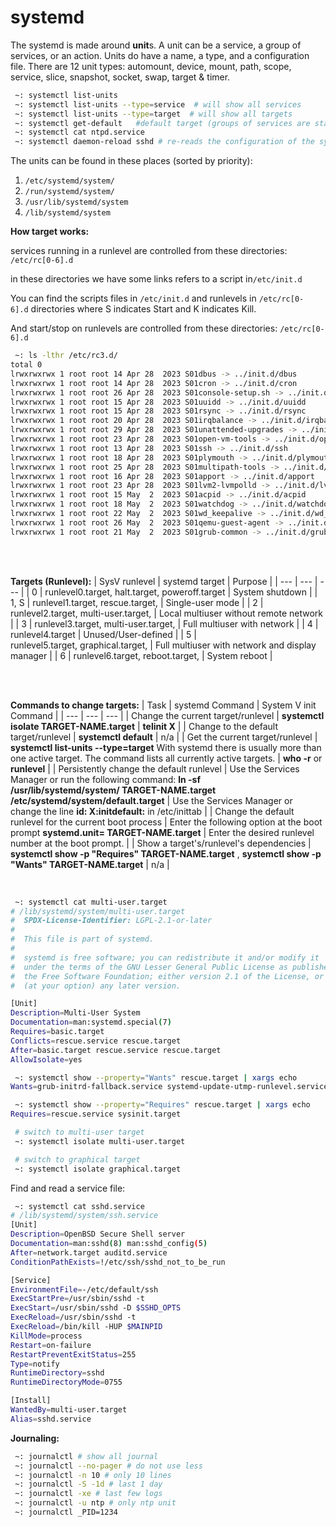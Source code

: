 # systemd

The systemd is made around **unit**s. A unit can be a service, a group of services, or an action. Units do have a name, a type, and a configuration file. There are 12 unit types: automount, device, mount, path, scope, service, slice, snapshot, socket, swap, target & timer.

```bash
 ~: systemctl list-units
 ~: systemctl list-units --type=service  # will show all services
 ~: systemctl list-units --type=target  # will show all targets
 ~: systemctl get-default   #default target (groups of services are started via target unit files)
 ~: systemctl cat ntpd.service
 ~: systemctl daemon-reload sshd # re-reads the configuration of the systemd configs of this service

```

The units can be found in these places (sorted by priority):

1. `/etc/systemd/system/`
2. `/run/systemd/system/`
3. `/usr/lib/systemd/system`
4. `/lib/systemd/system`

**How target works:**

services running in a runlevel are controlled from these directories: `/etc/rc[0-6].d`

in these directories we have some links refers to a script in`/etc/init.d`

You can find the scripts files in `/etc/init.d` and runlevels in `/etc/rc[0-6].d` directories where S indicates Start and K indicates Kill.

And start/stop on runlevels are controlled from these directories: `/etc/rc[0-6].d`

```bash
 ~: ls -lthr /etc/rc3.d/
total 0
lrwxrwxrwx 1 root root 14 Apr 28  2023 S01dbus -> ../init.d/dbus
lrwxrwxrwx 1 root root 14 Apr 28  2023 S01cron -> ../init.d/cron
lrwxrwxrwx 1 root root 26 Apr 28  2023 S01console-setup.sh -> ../init.d/console-setup.sh
lrwxrwxrwx 1 root root 15 Apr 28  2023 S01uuidd -> ../init.d/uuidd
lrwxrwxrwx 1 root root 15 Apr 28  2023 S01rsync -> ../init.d/rsync
lrwxrwxrwx 1 root root 20 Apr 28  2023 S01irqbalance -> ../init.d/irqbalance
lrwxrwxrwx 1 root root 29 Apr 28  2023 S01unattended-upgrades -> ../init.d/unattended-upgrades
lrwxrwxrwx 1 root root 23 Apr 28  2023 S01open-vm-tools -> ../init.d/open-vm-tools
lrwxrwxrwx 1 root root 13 Apr 28  2023 S01ssh -> ../init.d/ssh
lrwxrwxrwx 1 root root 18 Apr 28  2023 S01plymouth -> ../init.d/plymouth
lrwxrwxrwx 1 root root 25 Apr 28  2023 S01multipath-tools -> ../init.d/multipath-tools
lrwxrwxrwx 1 root root 16 Apr 28  2023 S01apport -> ../init.d/apport
lrwxrwxrwx 1 root root 23 Apr 28  2023 S01lvm2-lvmpolld -> ../init.d/lvm2-lvmpolld
lrwxrwxrwx 1 root root 15 May  2  2023 S01acpid -> ../init.d/acpid
lrwxrwxrwx 1 root root 18 May  2  2023 S01watchdog -> ../init.d/watchdog
lrwxrwxrwx 1 root root 22 May  2  2023 S01wd_keepalive -> ../init.d/wd_keepalive
lrwxrwxrwx 1 root root 26 May  2  2023 S01qemu-guest-agent -> ../init.d/qemu-guest-agent
lrwxrwxrwx 1 root root 21 May  2  2023 S01grub-common -> ../init.d/grub-common
```

<br/>
<br/>

**Targets (Runlevel):**
| SysV runlevel | systemd target | Purpose |
| --- | --- | --- |
| 0 | runlevel0.target, halt.target, poweroff.target | System shutdown |
| 1, S | runlevel1.target, rescue.target, | Single-user mode |
| 2 | runlevel2.target, multi-user.target, | Local multiuser without remote network |
| 3 | runlevel3.target, multi-user.target, | Full multiuser with network |
| 4 | runlevel4.target | Unused/User-defined |
| 5 | runlevel5.target, graphical.target, | Full multiuser with network and display manager |
| 6 | runlevel6.target, reboot.target, | System reboot |

<br/>
<br/>

**Commands to change targets:**
| Task | systemd Command | System V init Command |
| --- | --- | --- |
| Change the current target/runlevel | **systemctl isolate TARGET-NAME.target** | **telinit X** |
| Change to the default target/runlevel | **systemctl default** | n/a |
| Get the current target/runlevel | **systemctl list-units --type=target** With systemd there is usually more than one active target. The command lists all currently active targets. | **who -r** or **runlevel** |
| Persistently change the default runlevel | Use the Services Manager or run the following command: **ln -sf /usr/lib/systemd/system/ TARGET-NAME.target /etc/systemd/system/default.target** | Use the Services Manager or change the line **id: X:initdefault:** in /etc/inittab |
| Change the default runlevel for the current boot process | Enter the following option at the boot prompt **systemd.unit= TARGET-NAME.target** | Enter the desired runlevel number at the boot prompt. |
| Show a target's/runlevel's dependencies | **systemctl show -p "Requires" TARGET-NAME.target** , **systemctl show -p "Wants" TARGET-NAME.target** | n/a |

<br/>

```bash
 ~: systemctl cat multi-user.target
# /lib/systemd/system/multi-user.target
#  SPDX-License-Identifier: LGPL-2.1-or-later
#
#  This file is part of systemd.
#
#  systemd is free software; you can redistribute it and/or modify it
#  under the terms of the GNU Lesser General Public License as published by
#  the Free Software Foundation; either version 2.1 of the License, or
#  (at your option) any later version.

[Unit]
Description=Multi-User System
Documentation=man:systemd.special(7)
Requires=basic.target
Conflicts=rescue.service rescue.target
After=basic.target rescue.service rescue.target
AllowIsolate=yes
```

```bash
 ~: systemctl show --property="Wants" rescue.target | xargs echo
Wants=grub-initrd-fallback.service systemd-update-utmp-runlevel.service
```

```bash
 ~: systemctl show --property="Requires" rescue.target | xargs echo
Requires=rescue.service sysinit.target
```

```bash
 # switch to multi-user target
 ~: systemctl isolate multi-user.target

 # switch to graphical target
 ~: systemctl isolate graphical.target
```

Find and read a service file:

```bash
 ~: systemctl cat sshd.service
# /lib/systemd/system/ssh.service
[Unit]
Description=OpenBSD Secure Shell server
Documentation=man:sshd(8) man:sshd_config(5)
After=network.target auditd.service
ConditionPathExists=!/etc/ssh/sshd_not_to_be_run

[Service]
EnvironmentFile=-/etc/default/ssh
ExecStartPre=/usr/sbin/sshd -t
ExecStart=/usr/sbin/sshd -D $SSHD_OPTS
ExecReload=/usr/sbin/sshd -t
ExecReload=/bin/kill -HUP $MAINPID
KillMode=process
Restart=on-failure
RestartPreventExitStatus=255
Type=notify
RuntimeDirectory=sshd
RuntimeDirectoryMode=0755

[Install]
WantedBy=multi-user.target
Alias=sshd.service
```

**Journaling:**

```bash
 ~: journalctl # show all journal
 ~: journalctl --no-pager # do not use less
 ~: journalctl -n 10 # only 10 lines
 ~: journalctl -S -1d # last 1 day
 ~: journalctl -xe # last few logs
 ~: journalctl -u ntp # only ntp unit
 ~: journalctl _PID=1234
```
